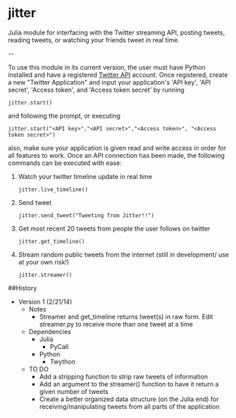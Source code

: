 jitter
======


Julia module for interfacing with the Twitter streaming API, posting tweets, reading tweets, or watching your friends tweet in real time.

--

To use this module in its current version, the user must have Python installed and have a registered [Twitter API](http://dev.twitter.com) account. Once registered, create a new "Twitter Application" and input your application's 'API key', 'API secret', 'Access token', and 'Access token secret' by running

    jitter.start()

and following the prompt, or executing

    jitter.start("<API key>","<API secret>","<Access token>", "<Access token secret>")

also, make sure your application is given read and write access in order for all features to work. Once an API connection has been made, the following commands can be executed with ease:

1. Watch your twitter timeline update in real time
 
    ```
    jitter.live_timeline()
    ```
    
2. Send tweet

    ```
    jitter.send_tweet("Tweeting from Jitter!!")
    ```
    
3. Get most recent 20 tweets from people the user follows on twitter

    ```
    jitter.get_timeline()
    ```

4. Stream random public tweets from the internet (still in development/ use at your own risk!)

    ```
    jitter.streamer() 
    ```

##History
* Version 1 (2/21/14)
    * Notes
        * Streamer and get_timeline returns tweet(s) in raw form. Edit streamer.py to receive more than one tweet at a time
    * Dependencies
        * Julia
            * PyCall
        * Python
            * Twython
    * TO DO
        * Add a stripping function to strip raw tweets of information
        * Add an argument to the streamer() function to have it return a given number of tweets
        * Create a better organized data structure (on the Julia end) for receiving/manipulating tweets from all parts of the application

